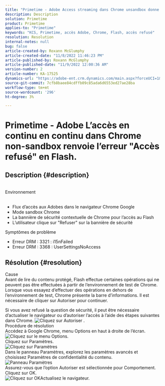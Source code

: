 ```yaml
---
title: "Primetime - Adobe Access streaming dans Chrome unsandbox donne l’erreur \"Accès refusé\" en Flash"
description: Description
solution: Primetime
product: Primetime
applies-to: "Primetime"
keywords: "KCS, Primetime, accès Adobe, Chrome, Flash, accès refusé"
resolution: Resolution
internal-notes: null
bug: false
article-created-by: Roxann McGlumphy
article-created-date: "11/8/2022 11:46:23 PM"
article-published-by: Roxann McGlumphy
article-published-date: "11/9/2022 12:00:36 AM"
version-number: 2
article-number: KA-17525
dynamics-url: "https://adobe-ent.crm.dynamics.com/main.aspx?forceUCI=1&pagetype=entityrecord&etn=knowledgearticle&id=a11bbe88-bf5f-ed11-9561-6045bd006c82"
source-git-commit: 7cfb8baee84cdffb09c85ada6d6553ed27ae28ba
workflow-type: tm+mt
source-wordcount: '296'
ht-degree: 3%

---
```


# Primetime - Adobe L’accès en continu en continu dans Chrome non-sandbox renvoie l’erreur &quot;Accès refusé&quot; en Flash.

## Description {#description}

<br>Environnement<br><br>
- Flux d’accès aux Adobes dans le navigateur Chrome Google
- Mode sandbox Chrome
- La bannière de sécurité contextuelle de Chrome pour l’accès au Flash
- L’utilisateur clique sur &quot;Refuser&quot; sur la bannière de sécurité



Symptômes de problème
- Erreur DRM : 3321 : i15nFailed
- Erreur DRM : 3368 : UserSettingsNoAccess



## Résolution {#resolution}

Cause<br>
Avant de lire du contenu protégé, Flash effectue certaines opérations qui ne peuvent pas être effectuées à partir de l’environnement de test de Chrome. Lorsque vous essayez d’effectuer des opérations en dehors de l’environnement de test, Chrome présente la barre d’informations. Il est nécessaire de cliquer sur Autoriser pour continuer.

Si vous avez refusé la question de sécurité, il peut être nécessaire d’actualiser le navigateur ou d’autoriser l’accès à l’aide des étapes suivantes dans Chrome.
![Cliquez sur Autoriser .](https://helpx.adobe.com/content/dam/help/en/adobe-access/kb/error-3321/jcr%3acontent/main-pars/image/chrome_infobar.png "Cliquez sur Autoriser .")<br>Procédure de résolution<br>
Accédez à Google Chrome, menu Options en haut à droite de l’écran.
![Cliquez sur le menu Options.](https://helpx.adobe.com/content/dam/help/en/adobe-access/kb/error-3321/jcr%3acontent/main-pars/procedure/proc_par/step_0/step_par/image/setting_menu.png "Cliquez sur le menu Options.")<br>Cliquez sur Paramètres.<br>![Cliquez sur Paramètres](https://helpx.adobe.com/content/dam/help/en/adobe-access/kb/error-3321/jcr%3acontent/main-pars/procedure/proc_par/step_1/step_par/image/3.jpg "Cliquez sur Paramètres")<br>Dans le panneau Paramètres, explorez les paramètres avancés et choisissez Paramètres de confidentialité du contenu.<br>![Panneau Paramètres](https://helpx.adobe.com/content/dam/help/en/adobe-access/kb/error-3321/jcr%3acontent/main-pars/procedure/proc_par/step_2/step_par/image/5.jpg "Panneau Paramètres")<br>Assurez-vous que l’option Autoriser est sélectionnée pour Comportement. Cliquez sur OK.<br>![Cliquez sur OK](https://helpx.adobe.com/content/dam/help/en/adobe-access/kb/error-3321/jcr%3acontent/main-pars/procedure/proc_par/step_3/step_par/image/unsandbox_settings.png "Cliquez sur OK")Actualisez le navigateur.

<br> <br> 